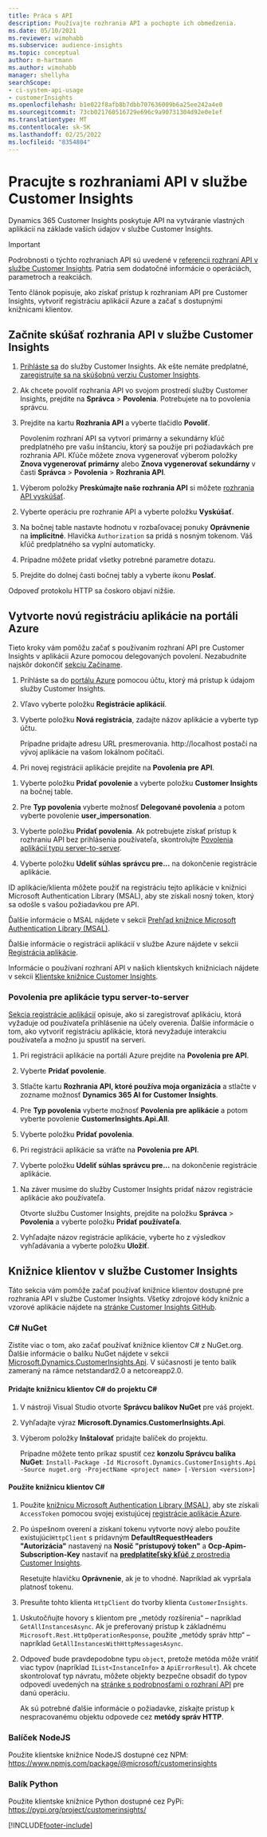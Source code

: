 ```yaml
---
title: Práca s API
description: Používajte rozhrania API a pochopte ich obmedzenia.
ms.date: 05/10/2021
ms.reviewer: wimohabb
ms.subservice: audience-insights
ms.topic: conceptual
author: m-hartmann
ms.author: wimohabb
manager: shellyha
searchScope:
- ci-system-api-usage
- customerInsights
ms.openlocfilehash: b1e022f8afb8b7dbb707636009b6a25ee242a4e0
ms.sourcegitcommit: 73cb021760516729e696c9a90731304d92e0e1ef
ms.translationtype: MT
ms.contentlocale: sk-SK
ms.lasthandoff: 02/25/2022
ms.locfileid: "8354804"
---
```

# <a name="work-with-customer-insights-apis"></a>Pracujte s rozhraniami API v službe Customer Insights

Dynamics 365 Customer Insights poskytuje API na vytváranie vlastných aplikácií na základe vašich údajov v službe Customer Insights.

> [!IMPORTANT]
> Podrobnosti o týchto rozhraniach API sú uvedené v [referencii rozhraní API v službe Customer Insights](https://developer.ci.ai.dynamics.com/api-details#api=CustomerInsights). Patria sem dodatočné informácie o operáciách, parametroch a reakciách.

Tento článok popisuje, ako získať prístup k rozhraniam API pre Customer Insights, vytvoriť registráciu aplikácií Azure a začať s dostupnými knižnicami klientov.

## <a name="get-started-trying-the-customer-insights-apis"></a>Začnite skúšať rozhrania API v službe Customer Insights

1. [Prihláste sa](https://home.ci.ai.dynamics.com) do služby Customer Insights. Ak ešte nemáte predplatné, [zaregistrujte sa na skúšobnú verziu Customer Insights](https://aka.ms/tryci).

1. Ak chcete povoliť rozhrania API vo svojom prostredí služby Customer Insights, prejdite na **Správca** > **Povolenia**. Potrebujete na to povolenia správcu.

1. Prejdite na kartu **Rozhrania API** a vyberte tlačidlo **Povoliť**.    
 
   Povolením rozhraní API sa vytvorí primárny a sekundárny kľúč predplatného pre vašu inštanciu, ktorý sa použije pri požiadavkách pre rozhrania API. Kľúče môžete znova vygenerovať výberom položky **Znova vygenerovať primárny** alebo **Znova vygenerovať sekundárny** v časti **Správca** > **Povolenia** > **Rozhrania API**.

<!--  :::image type="content" source="media/enable-apis.gif" alt-text="Enable Customer Insights APIs."::: -->

1. Výberom položky **Preskúmajte naše rozhrania API** si môžete [rozhrania API vyskúšať](https://developer.ci.ai.dynamics.com/api-details#api=CustomerInsights&operation=Get-all-instances).

1. Vyberte operáciu pre rozhranie API a vyberte položku **Vyskúšať**.

1. Na bočnej table nastavte hodnotu v rozbaľovacej ponuky **Oprávnenie** na **implicitné**. Hlavička `Authorization` sa pridá s nosným tokenom. Váš kľúč predplatného sa vyplní automaticky.
  
1. Prípadne môžete pridať všetky potrebné parametre dotazu.

1. Prejdite do dolnej časti bočnej tably a vyberte ikonu **Poslať**.

Odpoveď protokolu HTTP sa čoskoro objaví nižšie.

<!--   :::image type="content" source="media/try-apis.gif" alt-text="How to test the APIs."::: -->

## <a name="create-a-new-app-registration-in-the-azure-portal"></a>Vytvorte novú registráciu aplikácie na portáli Azure

Tieto kroky vám pomôžu začať s používaním rozhraní API pre Customer Insights v aplikácii Azure pomocou delegovaných povolení. Nezabudnite najskôr dokončiť [sekciu Začíname](#get-started-trying-the-customer-insights-apis).

1. Prihláste sa do [portálu Azure](https://portal.azure.com) pomocou účtu, ktorý má prístup k údajom služby Customer Insights.

1. Vľavo vyberte položku **Registrácie aplikácií**.

1. Vyberte položku **Nová registrácia**, zadajte názov aplikácie a vyberte typ účtu.
 
   Prípadne pridajte adresu URL presmerovania. http://localhost postačí na vývoj aplikácie na vašom lokálnom počítači.

1. Pri novej registrácii aplikácie prejdite na **Povolenia pre API**.

<!--   :::image type="content" source="media/app-registration-1.gif" alt-text="How to set API permissions in App registration."::: -->

1. Vyberte položku **Pridať povolenie** a vyberte položku **Customer Insights** na bočnej table.

1. Pre **Typ povolenia** vyberte možnosť **Delegované povolenia** a potom vyberte povolenie **user_impersonation**.

1. Vyberte položku **Pridať povolenia**. Ak potrebujete získať prístup k rozhraniu API bez prihlásenia používateľa, skontrolujte [Povolenia aplikácií typu server-to-server](#server-to-server-application-permissions).

1. Vyberte položku **Udeliť súhlas správcu pre...** na dokončenie registrácie aplikácie.

ID aplikácie/klienta môžete použiť na registráciu tejto aplikácie v knižnici Microsoft Authentication Library (MSAL), aby ste získali nosný token, ktorý sa odošle s vašou požiadavkou pre API.

<!-- :::image type="content" source="media/grant-admin-consent.gif" alt-text="How to grant admin consent."::: -->

Ďalšie informácie o MSAL nájdete v sekcii [Prehľad knižnice Microsoft Authentication Library (MSAL)](/azure/active-directory/develop/msal-overview).

Ďalšie informácie o registrácii aplikácií v službe Azure nájdete v sekcii [Registrácia aplikácie](/azure/active-directory/develop/quickstart-register-app.md#register-an-application).

Informácie o používaní rozhraní API v našich klientskych knižniciach nájdete v sekcii [Klientske knižnice Customer Insights](#customer-insights-client-libraries).

### <a name="server-to-server-application-permissions"></a>Povolenia pre aplikácie typu server-to-server

[Sekcia registrácie aplikácií](#create-a-new-app-registration-in-the-azure-portal) opisuje, ako si zaregistrovať aplikáciu, ktorá vyžaduje od používateľa prihlásenie na účely overenia. Ďalšie informácie o tom, ako vytvoriť registráciu aplikácie, ktorá nevyžaduje interakciu používateľa a možno ju spustiť na serveri.

1. Pri registrácii aplikácie na portáli Azure prejdite na **Povolenia pre API**.

1. Vyberte **Pridať povolenie**. 

1. Stlačte kartu **Rozhrania API, ktoré používa moja organizácia** a stlačte v zozname možnosť **Dynamics 365 AI for Customer Insights**. 

1. Pre **Typ povolenia** vyberte možnosť **Povolenia pre aplikácie** a potom vyberte povolenie **CustomerInsights.Api.All**.

1. Vyberte položku **Pridať povolenia**.

1. Pri registrácii aplikácie sa vráťte na **Povolenia pre API**.

1. Vyberte položku **Udeliť súhlas správcu pre...** na dokončenie registrácie aplikácie.

 <!--  :::image type="content" source="media/grant-admin-consent.gif" alt-text="How to grant admin consent."::: -->

1. Na záver musíme do služby Customer Insights pridať názov registrácie aplikácie ako používateľa.  
   
   Otvorte službu Customer Insights, prejdite na položku **Správca** > **Povolenia** a vyberte položku **Pridať používateľa**.

1. Vyhľadajte názov registrácie aplikácie, vyberte ho z výsledkov vyhľadávania a vyberte položku **Uložiť**.

## <a name="customer-insights-client-libraries"></a>Knižnice klientov v službe Customer Insights

Táto sekcia vám pomôže začať používať knižnice klientov dostupné pre rozhrania API v službe Customer Insights. Všetky zdrojové kódy knižníc a vzorové aplikácie nájdete na [stránke Customer Insights GitHub](https://github.com/microsoft/Dynamics365-CustomerInsights-Client-Libraries). 

### <a name="c-nuget"></a>C# NuGet

Zistite viac o tom, ako začať používať knižnice klientov C# z NuGet.org. Ďalšie informácie o balíku NuGet nájdete v sekcii [Microsoft.Dynamics.CustomerInsights.Api](https://www.nuget.org/packages/Microsoft.Dynamics.CustomerInsights.Api/). V súčasnosti je tento balík zameraný na rámce netstandard2.0 a netcoreapp2.0.

#### <a name="add-the-c-client-library-to-a-c-project"></a>Pridajte knižnicu klientov C# do projektu C#

1. V nástroji Visual Studio otvorte **Správcu balíkov NuGet** pre váš projekt.

1. Vyhľadajte výraz **Microsoft.Dynamics.CustomerInsights.Api**.

1. Výberom položky **Inštalovať** pridajte balíček do projektu.
 
   Prípadne môžete tento príkaz spustiť cez **konzolu Správcu balíka NuGet**: `Install-Package -Id Microsoft.Dynamics.CustomerInsights.Api -Source nuget.org -ProjectName <project name> [-Version <version>]`

 <!--  :::image type="content" source="media/visual-studio-nuget-package.gif" alt-text="Add NuGet package to Visual Studio project."::: -->

#### <a name="use-the-c-client-library"></a>Použite knižnicu klientov C#

1. Použite [knižnicu Microsoft Authentication Library (MSAL)](/azure/active-directory/develop/msal-overview), aby ste získali `AccessToken` pomocou svojej existujúcej [registrácie aplikácie Azure](#create-a-new-app-registration-in-the-azure-portal).

1. Po úspešnom overení a získaní tokenu vytvorte nový alebo použite existujúci`HttpClient` s prídavným **DefaultRequestHeaders "Autorizácia"** nastavený na **Nosič "prístupový token"** a **Ocp-Apim-Subscription-Key** nastaviť na [**predplatiteľský kľúč** z prostredia Customer Insights](#get-started-trying-the-customer-insights-apis).   
 
   Resetujte hlavičku **Oprávnenie**, ak je to vhodné. Napríklad ak vypršala platnosť tokenu.

1. Presuňte tohto klienta `HttpClient` do tvorby klienta `CustomerInsights`.

<!--   :::image type="content" source="media/httpclient-sample.png" alt-text="Sample of httpclient."::: -->

1. Uskutočňujte hovory s klientom pre „metódy rozšírenia“ – napríklad `GetAllInstancesAsync`. Ak je preferovaný prístup k základnému `Microsoft.Rest.HttpOperationResponse`, použite „metódy správ http“ – napríklad `GetAllInstancesWithHttpMessagesAsync`.

1. Odpoveď bude pravdepodobne typu `object`, pretože metóda môže vrátiť viac typov (napríklad `IList<InstanceInfo>` a `ApiErrorResult`). Ak chcete skontrolovať typ návratu, môžete objekty bezpečne obsadiť do typov odpovedí uvedených na [stránke s podrobnosťami o rozhraní API](https://developer.ci.ai.dynamics.com/api-details#api=CustomerInsights) pre danú operáciu.    
   
   Ak sú potrebné ďalšie informácie o požiadavke, získajte prístup k nespracovanému objektu odpovede cez **metódy správ HTTP**.

### <a name="nodejs-package"></a>Balíček NodeJS

Použite klientske knižnice NodeJS dostupné cez NPM: https://www.npmjs.com/package/@microsoft/customerinsights

### <a name="python-package"></a>Balík Python

Použite klientske knižnice Python dostupné cez PyPi: https://pypi.org/project/customerinsights/

[!INCLUDE[footer-include](../includes/footer-banner.md)]
